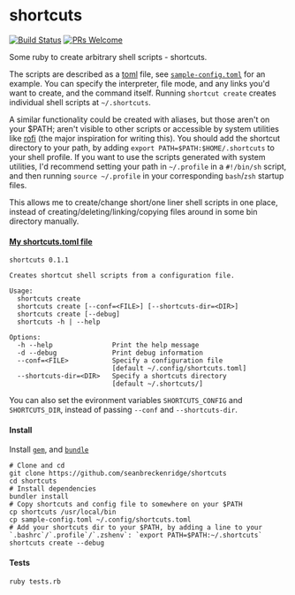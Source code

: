 # shortcuts

[![Build Status](https://travis-ci.org/seanbreckenridge/shortcuts.svg?branch=master)](https://travis-ci.org/seanbreckenridge/shortcuts) [![PRs Welcome](https://img.shields.io/badge/PRs-welcome-brightgreen.svg?style=flat-square)](http://makeapullrequest.com)

Some ruby to create arbitrary shell scripts - shortcuts.

The scripts are described as a [toml](https://github.com/toml-lang/toml) file, see [`sample-config.toml`](./sample-config.toml) for an example. You can specify the interpreter, file mode, and any links you'd want to create, and the command itself. Running `shortcut create` creates individual shell scripts at `~/.shortcuts`.

A similar functionality could be created with aliases, but those aren't on your \$PATH; aren't visible to other scripts or accessible by system utilities like [rofi](https://github.com/davatorium/rofi) (the major inspiration for writing this). You should add the shortcut directory to your path, by adding `export PATH=$PATH:$HOME/.shortcuts` to your shell profile. If you want to use the scripts generated with system utilities, I'd recommend setting your path in `~/.profile` in a `#!/bin/sh` script, and then running `source ~/.profile` in your corresponding `bash`/`zsh` startup files.

This allows me to create/change short/one liner shell scripts in one place, instead of creating/deleting/linking/copying files around in some bin directory manually.

#### [My shortcuts.toml file](https://github.com/seanbreckenridge/dotfiles/blob/master/.config/shortcuts.toml)

```
shortcuts 0.1.1

Creates shortcut shell scripts from a configuration file.

Usage:
  shortcuts create
  shortcuts create [--conf=<FILE>] [--shortcuts-dir=<DIR>]
  shortcuts create [--debug]
  shortcuts -h | --help

Options:
  -h --help               Print the help message
  -d --debug              Print debug information
  --conf=<FILE>           Specify a configuration file
                          [default ~/.config/shortcuts.toml]
  --shortcuts-dir=<DIR>   Specify a shortcuts directory
                          [default ~/.shortcuts/]
```

You can also set the evironment variables `SHORTCUTS_CONFIG` and `SHORTCUTS_DIR`, instead of passing `--conf` and `--shortcuts-dir`.

#### Install

Install [`gem`](https://rubygems.org/pages/download), and [`bundle`](https://bundler.io/)

```
# Clone and cd
git clone https://github.com/seanbreckenridge/shortcuts
cd shortcuts
# Install dependencies
bundler install
# Copy shortcuts and config file to somewhere on your $PATH
cp shortcuts /usr/local/bin
cp sample-config.toml ~/.config/shortcuts.toml
# Add your shortcuts dir to your $PATH, by adding a line to your `.bashrc`/`.profile`/`.zshenv`: `export PATH=$PATH:~/.shortcuts`
shortcuts create --debug
```

#### Tests

```
ruby tests.rb
```
